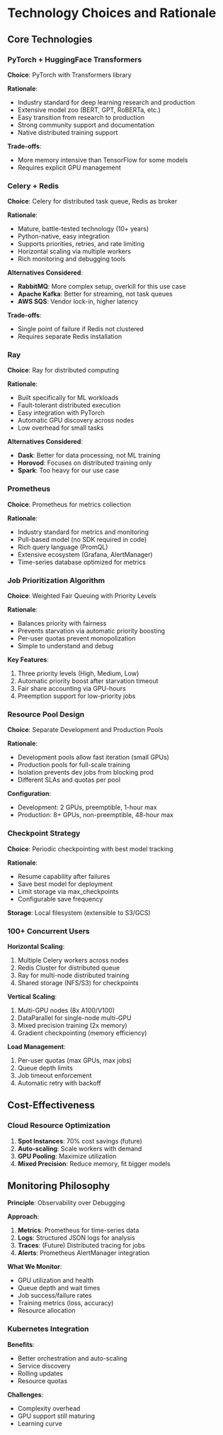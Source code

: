 # Technology Choices and Rationale

## Core Technologies

### PyTorch + HuggingFace Transformers

**Choice**: PyTorch with Transformers library

**Rationale**:
- Industry standard for deep learning research and production
- Extensive model zoo (BERT, GPT, RoBERTa, etc.)
- Easy transition from research to production
- Strong community support and documentation
- Native distributed training support

**Trade-offs**:
- More memory intensive than TensorFlow for some models
- Requires explicit GPU management

### Celery + Redis

**Choice**: Celery for distributed task queue, Redis as broker

**Rationale**:
- Mature, battle-tested technology (10+ years)
- Python-native, easy integration
- Supports priorities, retries, and rate limiting
- Horizontal scaling via multiple workers
- Rich monitoring and debugging tools

**Alternatives Considered**:
- **RabbitMQ**: More complex setup, overkill for this use case
- **Apache Kafka**: Better for streaming, not task queues
- **AWS SQS**: Vendor lock-in, higher latency

**Trade-offs**:
- Single point of failure if Redis not clustered
- Requires separate Redis installation

### Ray

**Choice**: Ray for distributed computing

**Rationale**:
- Built specifically for ML workloads
- Fault-tolerant distributed execution
- Easy integration with PyTorch
- Automatic GPU discovery across nodes
- Low overhead for small tasks

**Alternatives Considered**:
- **Dask**: Better for data processing, not ML training
- **Horovod**: Focuses on distributed training only
- **Spark**: Too heavy for our use case

### Prometheus

**Choice**: Prometheus for metrics collection

**Rationale**:
- Industry standard for metrics and monitoring
- Pull-based model (no SDK required in code)
- Rich query language (PromQL)
- Extensive ecosystem (Grafana, AlertManager)
- Time-series database optimized for metrics



### Job Prioritization Algorithm

**Choice**: Weighted Fair Queuing with Priority Levels

**Rationale**:
- Balances priority with fairness
- Prevents starvation via automatic priority boosting
- Per-user quotas prevent monopolization
- Simple to understand and debug

**Key Features**:
1. Three priority levels (High, Medium, Low)
2. Automatic priority boost after starvation timeout
3. Fair share accounting via GPU-hours
4. Preemption support for low-priority jobs

### Resource Pool Design

**Choice**: Separate Development and Production Pools

**Rationale**:
- Development pools allow fast iteration (small GPUs)
- Production pools for full-scale training
- Isolation prevents dev jobs from blocking prod
- Different SLAs and quotas per pool

**Configuration**:
- Development: 2 GPUs, preemptible, 1-hour max
- Production: 8+ GPUs, non-preemptible, 48-hour max

### Checkpoint Strategy

**Choice**: Periodic checkpointing with best model tracking

**Rationale**:
- Resume capability after failures
- Save best model for deployment
- Limit storage via max_checkpoints
- Configurable save frequency

**Storage**: Local filesystem (extensible to S3/GCS)


### 100+ Concurrent Users

**Horizontal Scaling**:
1. Multiple Celery workers across nodes
2. Redis Cluster for distributed queue
3. Ray for multi-node distributed training
4. Shared storage (NFS/S3) for checkpoints

**Vertical Scaling**:
1. Multi-GPU nodes (8x A100/V100)
2. DataParallel for single-node multi-GPU
3. Mixed precision training (2x memory)
4. Gradient checkpointing (memory efficiency)

**Load Management**:
1. Per-user quotas (max GPUs, max jobs)
2. Queue depth limits
3. Job timeout enforcement
4. Automatic retry with backoff

## Cost-Effectiveness

### Cloud Resource Optimization

1. **Spot Instances**: 70% cost savings (future)
2. **Auto-scaling**: Scale workers with demand
3. **GPU Pooling**: Maximize utilization
4. **Mixed Precision**: Reduce memory, fit bigger models


## Monitoring Philosophy

**Principle**: Observability over Debugging

**Approach**:
1. **Metrics**: Prometheus for time-series data
2. **Logs**: Structured JSON logs for analysis
3. **Traces**: (Future) Distributed tracing for jobs
4. **Alerts**: Prometheus AlertManager integration

**What We Monitor**:
- GPU utilization and health
- Queue depth and wait times
- Job success/failure rates
- Training metrics (loss, accuracy)
- Resource allocation


### Kubernetes Integration

**Benefits**:
- Better orchestration and auto-scaling
- Service discovery
- Rolling updates
- Resource quotas

**Challenges**:
- Complexity overhead
- GPU support still maturing
- Learning curve

